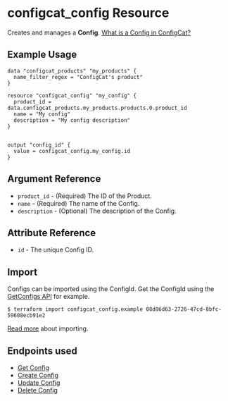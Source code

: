 # configcat_config Resource

Creates and manages a **Config**. [What is a Config in ConfigCat?](https://configcat.com/docs/main-concepts)

## Example Usage

```hcl
data "configcat_products" "my_products" {
  name_filter_regex = "ConfigCat's product"
}

resource "configcat_config" "my_config" {
  product_id = data.configcat_products.my_products.products.0.product_id
  name = "My config"
  description = "My config description"
}


output "config_id" {
  value = configcat_config.my_config.id
}
```

## Argument Reference

* `product_id` - (Required) The ID of the Product.
* `name` - (Required) The name of the Config.
* `description` - (Optional) The description of the Config.

## Attribute Reference

* `id` - The unique Config ID.

## Import

Configs can be imported using the ConfigId. Get the ConfigId using the [GetConfigs API](https://api.configcat.com/docs/#operation/get-configs) for example.

```
$ terraform import configcat_config.example 08d86d63-2726-47cd-8bfc-59608ecb91e2
```

[Read more](https://learn.hashicorp.com/tutorials/terraform/state-import) about importing.

## Endpoints used
* [Get Config](https://api.configcat.com/docs/index.html#operation/get-config)
* [Create Config](https://api.configcat.com/docs/index.html#operation/create-config)
* [Update Config](https://api.configcat.com/docs/index.html#operation/update-config)
* [Delete Config](https://api.configcat.com/docs/index.html#operation/delete-config)
